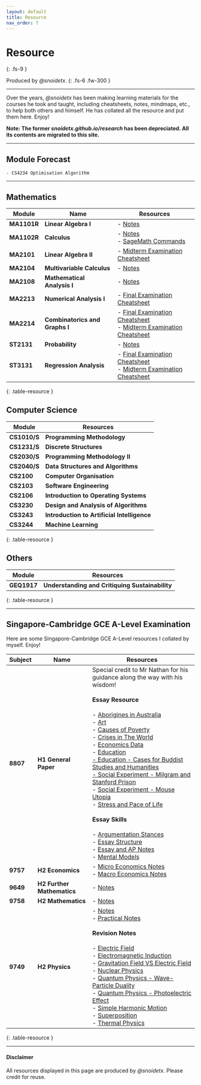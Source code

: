 ```yaml
---
layout: default
title: Resource
nav_order: 7
---
```


# Resource
{: .fs-9 }

Produced by *@snoidetx*.
{: .fs-6 .fw-300 }

---

Over the years, *@snoidetx* has been making learning materials for the courses he took and taught, including cheatsheets, notes, mindmaps, etc., to help both others and himself. He has collated all the resource and put them here. Enjoy!

**Note: The former *snoidetx.github.io/research* has been depreciated. All its contents are migrated to this site.**

---

## Module Forecast
```
- CS4234 Optimisation Algorithm
```

---

## Mathematics

| Module | Name | Resources |
| --- | --- | --- |
| **MA1101R** | **Linear Algebra I** | - [Notes](./pdf/NUS-MA1101R-Notes.pdf) |
| **MA1102R** | **Calculus** | - [Notes](./pdf/NUS-MA1102R-Notes.pdf)<br>- [SageMath Commands](./pdf/NUS-MA1102R-SagemathCommands.pdf) |
| **MA2101** | **Linear Algebra II** | - [Midterm Examination Cheatsheet](./pdf/NUS-MA2101-MidtermExaminationCheatsheet.pdf) |
| **MA2104** | **Multivariable Calculus** | - [Notes](./pdf/NUS-MA2104-Notes.pdf) |
| **MA2108** | **Mathematical Analysis I** | - [Notes](./pdf/NUS-MA2108-Notes.pdf) |
| **MA2213** | **Numerical Analysis I** | - [Final Examination Cheatsheet](./pdf/NUS-MA2213-FinalExaminationCheatsheet.pdf) |
| **MA2214** | **Combinatorics and Graphs I** | - [Final Examination Cheatsheet](./pdf/NUS-MA2214-FinalExaminationCheatsheet.pdf)<br>- [Midterm Examination Cheatsheet](./pdf/NUS-MA2214-MidtermCheatsheet.pdf) |
| **ST2131** | **Probability** | - [Notes](./pdf/NUS-ST2131-Notes.pdf) |
| **ST3131** | **Regression Analysis** | - [Final Examination Cheatsheet](./pdf/NUS-ST3131-FinalExaminationCheatsheet.pdf)<br>- [Midterm Examination Cheatsheet](./pdf/NUS-ST3131-MidtermExaminationCheatsheet.pdf) |
{: .table-resource }

## Computer Science

| Module | Resources |
| --- | --- |
| **CS1010/S** | **Programming Methodology** | - [Final Examination Cheatsheet](./pdf/NUS-CS1010S-FinalExaminationCheatsheet.pdf)<br>- [Midterm Examination Cheatsheet](./pdf/NUS-CS1010S-MidtermExaminationCheatsheet.pdf)<br>- [Order of Growth Notes](./pdf/NUS-CS1010S-OrderOfGrowthNotes.pdf) |
| **CS1231/S** | **Discrete Structures** | - [Final Examination Cheatsheet](./pdf/NUS-CS1231-FinalExaminationCheatsheet.pdf)<br>- [Midterm Examination Cheatsheet](./pdf/NUS-CS1231-MidtermExaminationCheatsheet.pdf) |
| **CS2030/S** | **Programming Methodology II** | - [Final Examination Cheatsheet](./pdf/NUS-CS2030-FinalExaminationCheatsheet.pdf)<br>- [Practical Assessment 2 Cheatsheet](./pdf/NUS-CS2030-PracticalAssessment2Cheatsheet.pdf) |
| **CS2040/S** | **Data Structures and Algorithms** | - [Final Examination Cheatsheet](./pdf/NUS-CS2040-FinalExaminationCheatsheet.pdf)<br>- [Notes](./pdf/NUS-CS2040-Notes.pdf) |
| **CS2100** | **Computer Organisation** | - [Final Examination Cheatsheet](./pdf/NUS-CS2100-FinalExaminationCheatsheet.pdf) |
| **CS2103** | **Software Engineering** | - [Final Examination Cheatsheet](./pdf/NUS-CS2103-FinalExaminationCheatsheet.pdf) |
| **CS2106** | **Introduction to Operating Systems** | - [Final Examination Cheatsheet](./pdf/NUS-CS2106-FinalExaminationCheatsheet.pdf)<br>- [Midterm Examination Cheatsheet](./pdf/NUS-CS2106-MidtermExaminationCheatsheet.pdf) |
| **CS3230** | **Design and Analysis of Algorithms** | - [Final Examination Cheatsheet](./pdf/NUS-CS3230-FinalExaminationCheatsheet.pdf)<br>- [Midterm Examination Cheatsheet](./pdf/NUS-CS3230-MidtermExaminationCheatsheet.pdf) |
| **CS3243** | **Introduction to Artificial Intelligence** | - [Final Examination Cheatsheet](./pdf/NUS-CS3243-FinalExaminationCheatsheet.pdf)<br>- [Midterm Examination Cheatsheet](./pdf/NUS-CS3243-MidtermExaminationCheatsheet.pdf) |
| **CS3244** | **Machine Learning** | - [Final Examination Cheatsheet](./pdf/NUS-CS3244-FinalExaminationCheatsheet.pdf)<br>- [Midterm Examination Cheatsheet](./pdf/NUS-CS3244-MidtermExaminationCheatsheet.pdf) |
{: .table-resource }

## Others

| Module | Resources |
| --- | --- |
| **GEQ1917** | **Understanding and Critiquing Sustainability** | - [Notes](./pdf/NUS-GEQ1917-Notes.pdf) |
{: .table-resource }

---

## Singapore-Cambridge GCE A-Level Examination

Here are some Singapore-Cambridge GCE A-Level resources I collated by myself. Enjoy!

| Subject | Name | Resources |
| --- | --- | --- |
| **8807** | **H1 General Paper** | Special credit to Mr Nathan for his guidance along the way with his wisdom!<br><br>**Essay Resource**<br><br>- [Aborigines in Australia](./pdf/ALevel-H2GeneralPaper-AboriginesInAustralia.png)<br>- [Art](./pdf/ALevel-H2GeneralPaper-Art.pdf)<br>- [Causes of Poverty](./pdf/CausesOfPoverty.png)<br>- [Crises in The World](./pdf/ALevel-H2GeneralPaper-CrisesInTheWorld.pdf)<br>- [Economics Data](./pdf/ALevel-H2GeneralPaper-EconomicsData.png)<br>- [Education](./pdf/ALevel-H2GeneralPaper-Education.pdf)<br>[- Education - Cases for Buddist Studies and Humanities](./pdf/ALevel-H2GeneralPaper-EducationCasesForBuddistStudiesHumanities.png)<br>[- Social Experiment - Milgram and Stanford Prison](./pdf/ALevel-H2GeneralPaper-MilgramStanfordPrison.pdf)<br>- [Social Experiment - Mouse Utopia](./pdf/ALevel-H2GeneralPaper-MouseUtopia.png)<br>- [Stress and Pace of Life](./pdf/ALevel-H2GeneralPaper-StressPaceOfLife.pdf)<br><br>**Essay Skills**<br><br>- [Argumentation Stances](./pdf/ALevel-H2GeneralPaper-ArgumentationStances.pdf)<br>- [Essay Structure](./pdf/ALevel-H2GeneralPaper-EssayStructure.pdf)<br>- [Essay and AP Notes](./pdf/ALevel-H2GeneralPaper-EssayApNotes.pdf)<br>- [Mental Models](./pdf/ALevel-H2GeneralPaper-MentalModels.pdf) |
| **9757** | **H2 Economics** | - [Micro Economics Notes](./pdf/ALevel-H2Economics-MicroEconomicsNotes.pdf)<br>- [Macro Economics Notes](./pdf/ALevel-H2Economics-MacroEconomicsNotes.pdf) |
| **9649** | **H2 Further Mathematics** | - [Notes](./pdf/ALevel-H2FurtherMathematics-Notes.pdf) |
| **9758** | **H2 Mathematics** | - [Notes](./pdf/ALevel-H2Mathematics-Notes.pdf) |
| **9749** | **H2 Physics** | - [Notes](./pdf/ALevel-H2Physics-Notes.pdf)<br>- [Practical Notes](./pdf/ALevel-H2Physics-PracticalNotes.pdf)<br><br>**Revision Notes**<br><br>- [Electric Field](./pdf/ALevel-H2Physics-ElectricFieldRevisionNotes.pdf)<br>- [Electromagnetic Induction](./pdf/ALevel-H2Physics-ElectromagneticInductionRevisionNotes.pdf)<br>- [Gravitation Field VS Electric Field](./pdf/ALevel-H2Physics-GravitationalFieldVsElectricFieldRevisionNotes.pdf)<br>- [Nuclear Physics](./pdf/ALevel-H2Physics-NuclearPhysicsRevisionNotes.pdf)<br>- [Quantum Physics - Wave-Particle Duality](./pdf/ALevel-H2Physics-QuantumPhysicsWaveParticleDualityRevisionNotes.pdf)<br>- [Quantum Physics - Photoelectric Effect](./pdf/ALevel-H2Physics-PhotoelectricEffectRevisionNotes.pdf)<br>- [Simple Harmonic Motion](./pdf/ALevel-H2Physics-SimpleHarmonicMotionRevisionNotes.pdf)<br>- [Superposition](./pdf/ALevel-H2Physics-SuperpositionRevisionNotes.pdf)<br>- [Thermal Physics](./pdf/ALevel-H2Physics-ThermalPhysicsRevisionNotes.pdf) |
{: .table-resource }

---

#### Disclaimer

All resources displayed in this page are produced by *@snoidetx*. Please credit for reuse.

